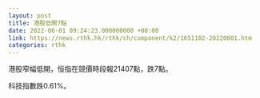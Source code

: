 ```yaml
---
layout: post
title: 港股低開7點
date: 2022-06-01 09:24:23.000000000 +08:00
link: https://news.rthk.hk/rthk/ch/component/k2/1651102-20220601.htm
categories: rthk
---
```


港股窄幅低開，恒指在競價時段報21407點，跌7點。

科技指數跌0.61%。
